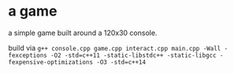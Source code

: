 # a game

a simple game built around a 120x30 console.

build via `g++ console.cpp game.cpp interact.cpp main.cpp -Wall -fexceptions -O2 -std=c++11 -static-libstdc++ -static-libgcc -fexpensive-optimizations -O3 -std=c++14`

